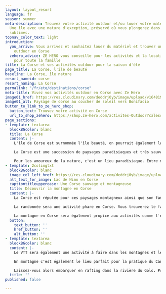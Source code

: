 ```yaml
---
layout: layout_resort
language: fr
season: summer
meta-description: Trouvez votre activité outdoor et/ou louer votre matériel en Corse.
  Une île avec une nature d'exception, préservé où vous plongerez dans des paysages
  sublimes.
topnav_color_text: light
introduction:
  you_arrive: Vous arrivez et souhaitez louer du matériel et trouver une activité
    outdoor en Corse
  zehero_advice: ZE HERO vous conseille pour les activités et la location des équipements
    pour toute la famille
title: La Corse et ses activités outdoor pour la saison d'été
page_title: La Corse, l'île de beauté
baseline: La Corse, île nature
resort_nameid: corse
resort_naming: La Corse
permalink: "/fr/ete/destinations/corse"
meta-title: Vivez vos activités outdoor en Corse avec Ze Hero
image01_href: https://res.cloudinary.com/deddrj0yb/image/upload/v1648197029/website/resorts/Corse/maeva-satena-_sawgTSIHs4-unsplash.jpg
image01_alt: Paysage de corse au coucher de soleil vers Bonifacio
button_to_link_to_ze_hero_shop:
  button_text: Trouvez votre activité en Corse
  url_to_shop_zehero: https://shop.ze-hero.com/activites-Outdoor?calessonstype=all&catypegenderlistsummer=all&calessonsactivitytype=all&start-date=
page_sections:
- template: textarea
  blockBGcolor: blanc
  title: La Corse
  content: |-
    L'île de Corse est surnommée l'île beauté, on pourrait également la voir comme la montagne dans la mer. Cette petite île est un paradis naturel, aux décors uniques. Entre ses montagnes aux pics saillants et rocailleux, ses lacs et ses rivières ainsi que ses plaines et plages paradisiaques.

    La Corse est une succession de paysages paradisiaques et très sauvages en gardant une nature très préservée. Le Monte Cinto est un sommet culmine à 27100 mètres avec également le GR20 mondialement connu. Les paysages corses sont aussi façonnés par les rivières, les fleuves, les lacs. La Corse est composée aussi de plusieurs réserves naturelles d'un parc marin international. On y trouve un panel de paysage très divers et d'une richesse incroyable dans ce petit lieu qu'est la Corse.

    Pour les amoureux de la nature, c'est un lieu paradisiaque. Entre mer et montagne, plages paradisiaques et petite criques, lacs et rivières, la Corse fera le bonheur de tous.
- template: 2colimgtxt
  blockBGcolor: blanc
  image_col_left_href: https://res.cloudinary.com/deddrj0yb/image/upload/v1648197032/website/resorts/Corse/arnaud-schildknecht-46ca2KWLauM-unsplash.jpg
  alt_text_for_image: Lac de Nino en Corse
  captiontitleuppercase: Une Corse sauvage et montagneuse
  title: Découvrir la montagne en Corse
  content: |-
    La Corse est réputée pour ces paysages montagneux ainsi que son fameux GR 20 et ces nombreux sommets à plus de 2000m d'altitude. Tous les amoureux des espaces sauvages et préservé auront un choix incroyable d'activité outdoor en Corse.

    La randonnée sera une activité phare en Corse. Vous trouverez le fameux GR 20 qui est une randonnée magnifique mais également très sportive avec des passages techniques. Vous pourrez fouler 1 500km de sentiers à la découverte d'une faune et d'une flore unique en Corse. Partez découvrir les fameuses Aiguilles de Bavella, plongez dans la vallée de la Restonica avec ses piscines naturelles. Vous découvrirez en randonnant des joyaux naturels. Partez accompagner d'un guide de moyenne montagne afin de vous laisser guider sur les plus chemins montagneux avec toutes les connaissances et les secrets de ces lieux.

    La montagne en Corse sera également propice aux activités comme l'escalade. Elle offre un terrain de jeu incroyable pour tous les amateurs de grimpe. Vous trouverez des spots comme la Balagne prêt de la mer ou dans la vallée de la Restonica. Les lieux mythiques seront aussi vers les aiguilles de Bavella ainsi que Punta. Vous trouverez également, pour les personnes plus novices en escalade, de superbe Via-Ferrata.
  button:
    text_button: ''
    href_button: ''
    alt_button: ''
- template: textarea
  blockBGcolor: blanc
  content: |-
    Le VTT sera également une activité à faire dans les montagnes et les autres lieux nature de Corse. Que ce soit en VTT classique, en VTT électrique, vous trouverez de nombreux sentiers tel que la GT20 qui vous permet de traverser la Corse à Vélo. Vous pourrez vous aventurer vers le Niolu ou le plateau de Cuscione pour les plus sportifs. Le VTT sera également pratiqué au bord de mer. Vous pourrez alors varier les plaisirs et les lieux afin de découvrir un panel de paysage. Plusieurs organismes de séjour, de randonnée à la journée vous proposeront des sorties en groupe encadré en Corse. Vous trouverez également des moniteurs indépendants.

    En montagne c'est également le lieu parfait pour la pratique du Canyoning et Corse c'est le paradis. Le terrain de jeu en Corse est incroyable et ses canyons sont également très réputés. Vous pourrez alors le pratiquer dans le massif de Bavella, les canyons de la Vacca, de la Purcaraccia, de Piscia di Gallo, de la Richiusa et de Tavignano. Que ce soit pour de la marche aquatique, pour vous initier au canyoning ou pour les plus sportifs à la recherche de sensation forte, vous trouverez votre bonheur. De plus, les canyons de Corse sont vous feront découvrir des paysages sublimes.

    Laissez-vous alors embarquer en rafting dans la rivière du Golo. Profitez d'un moment de partage, de sensation forte et de découverte en groupe pour une expérience unique. Vous pourrez également en pratiquer dans les gorges de Tavignano.
  title: ''
published: false

---
```

